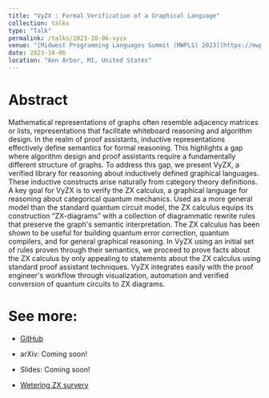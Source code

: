 ```yaml
---
title: "VyZX : Formal Verification of a Graphical Language"
collection: talks
type: "Talk"
permalink: /talks/2023-10-06-vyzx
venue: "[Midwest Programming Languages Summit (MWPLS) 2023](https://mwpls2023.engin.umich.edu/)"
date: 2023-10-06
location: "Ann Arbor, MI, United States"
---
```


# Abstract 

Mathematical representations of graphs often resemble adjacency matrices or lists, representations that facilitate whiteboard reasoning and algorithm design. In the realm of proof assistants, inductive representations effectively define semantics for formal reasoning. This highlights a gap where algorithm design and proof assistants require a fundamentally different structure of graphs. To address this gap, we present VyZX, a verified library for reasoning about inductively defined graphical languages. These inductive constructs arise naturally from category theory definitions. A key goal for VyZX is to verify the ZX calculus, a graphical language for reasoning about categorical quantum mechanics. Used as a more general model than the standard quantum circuit model, the ZX calculus equips its construction “ZX-diagrams” with a collection of diagrammatic rewrite rules that preserve the graph's semantic interpretation. The ZX calculus has been shown to be useful for building quantum error correction, quantum compilers, and for general graphical reasoning. In VyZX using an initial set of rules proven through their semantics, we proceed to prove facts about the ZX calculus by only appealing to statements about the ZX calculus using standard proof assistant techniques. VyZX integrates easily with the proof engineer's workflow through visualization, automation and verified conversion of quantum circuits to ZX diagrams. 

# See more:

- [GitHub](https://github.com/inQWIRE/VyZX)

- arXiv: Coming soon!

- Slides: Coming soon!

- [Wetering ZX survery](https://arxiv.org/abs/2012.13966)